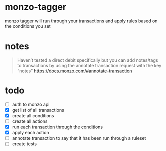 # monzo-tagger

monzo tagger will run through your transactions and apply rules based on the conditions you set

# notes

> Haven’t tested a direct debit specifically but you can add notes/tags to transactions by using the annotate transaction request with the key “notes”
https://docs.monzo.com/#annotate-transaction

# todo

- [ ] auth to monzo api
- [x] get list of all transactions
- [x] create all conditions
- [ ] create all actions
- [x] run each transaction through the conditions
- [x] apply each action
- [ ] annotate transaction to say that it has been run through a ruleset
- [ ] create tests
